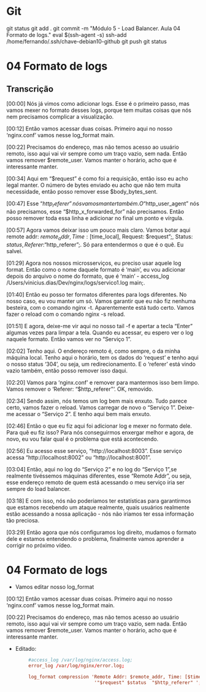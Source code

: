 
# #####################################################################################################################################################
# #####################################################################################################################################################
# #####################################################################################################################################################
# #####################################################################################################################################################
# Git

git status
git add .
git commit -m "Módulo 5 - Load Balancer. Aula 04 Formato de logs."
eval $(ssh-agent -s)
ssh-add /home/fernando/.ssh/chave-debian10-github
git push
git status



# #####################################################################################################################################################
# #####################################################################################################################################################
# #####################################################################################################################################################
# #####################################################################################################################################################
# 04 Formato de logs

## Transcrição
[00:00] Nós já vimos como adicionar logs. Esse é o primeiro passo, mas vamos mexer no formato desses logs, porque tem muitas coisas que nós nem precisamos complicar a visualização.

[00:12] Então vamos acessar duas coisas. Primeiro aqui no nosso ‘nginx.conf’ vamos nesse log_format main.

[00:22] Precisamos do endereço, mas não temos acesso ao usuário remoto, isso aqui vai vir sempre como um traço vazio, sem nada. Então vamos remover $remote_user. Vamos manter o horário, acho que é interessante manter.

[00:34] Aqui em “$request” é como foi a requisição, então isso eu acho legal manter. O número de bytes enviado eu acho que não tem muita necessidade, então posso remover esse $body_bytes_sent.

[00:47] Esse “$http_referer” nós vamos manter também. O “$http_user_agent” nós não precisamos, esse “$http_x_forwarded_for” não precisamos. Então posso remover toda essa linha e adicionar no final um ponto e vírgula.

[00:57] Agora vamos deixar isso um pouco mais claro. Vamos botar aqui remote addr: $remote_addr, Time: [$time_local], Request: $request”;, Status: $status, Referer: “$http_referer”;. Só para entendermos o que é o quê. Eu salvei.

[01:29] Agora nos nossos microsserviços, eu preciso usar aquele log format. Então como o nome daquele formato é ‘main’, eu vou adicionar depois do arquivo o nome do formato, que é ‘main’ - access_log /Users/vinicius.dias/Dev/nginx/logs/servico1.log main;.

[01:40] Então eu posso ter formatos diferentes para logs diferentes. No nosso caso, eu vou manter um só. Vamos garantir que eu não fiz nenhuma besteira, com o comando nginx -t. Aparentemente está tudo certo. Vamos fazer o reload com o comando nginx -s reload.

[01:51] E agora, deixe-me vir aqui no nosso tail -f e apertar a tecla “Enter” algumas vezes para limpar a tela. Quando eu acessar, eu espero ver o log naquele formato. Então vamos ver no “Serviço 1”.

[02:02] Tenho aqui. O endereço remoto é, como sempre, o da minha máquina local. Tenho aqui o horário, tem os dados do ‘request’ e tenho aqui o nosso status ‘304’, ou seja, um redirecionamento. E o ‘referer’ está vindo vazio também, então posso remover isso daqui.

[02:20] Vamos para ‘nginx.conf’ e remover para mantermos isso bem limpo. Vamos remover o ‘Referer: “$http_referer”‘. OK, removido.

[02:34] Sendo assim, nós temos um log bem mais enxuto. Tudo parece certo, vamos fazer o reload. Vamos carregar de novo o “Serviço 1”. Deixe-me acessar o “Serviço 2”. E tenho aqui bem mais enxuto.

[02:46] Então o que eu fiz aqui foi adicionar log e mexer no formato dele. Para quê eu fiz isso? Para nós conseguirmos enxergar melhor e agora, de novo, eu vou falar qual é o problema que está acontecendo.

[02:56] Eu acesso esse serviço, “http://localhost:8003”. Esse serviço acessa “http://localhost:8002” ou “http://localhost:8001”.

[03:04] Então, aqui no log do “Serviço 2” e no log do “Serviço 1”,se realmente tivéssemos máquinas diferentes, esse “Remote Addr”, ou seja, esse endereço remoto de quem está acessando o meu serviço iria ser sempre do load balancer.

[03:18] E com isso, nós não poderíamos ter estatísticas para garantirmos que estamos recebendo um ataque realmente, quais usuários realmente estão acessando a nossa aplicação - nós não iríamos ter essa informação tão preciosa.

[03:29] Então agora que nós configuramos log direito, mudamos o formato dele e estamos entendendo o problema, finalmente vamos aprender a corrigir no próximo vídeo.







# #####################################################################################################################################################
# #####################################################################################################################################################
# #####################################################################################################################################################
# #####################################################################################################################################################
# 04 Formato de logs

- Vamos editar nosso log_format


[00:12] Então vamos acessar duas coisas. Primeiro aqui no nosso ‘nginx.conf’ vamos nesse log_format main.

[00:22] Precisamos do endereço, mas não temos acesso ao usuário remoto, isso aqui vai vir sempre como um traço vazio, sem nada. Então vamos remover $remote_user. Vamos manter o horário, acho que é interessante manter.



- Editado:

~~~~conf
        #access_log /var/log/nginx/access.log;
        error_log /var/log/nginx/error.log;

        log_format compression 'Remote Addr: $remote_addr, Time: [$time_local] '
                                '"$request" $status  "$http_referer" ';
~~~~


